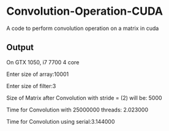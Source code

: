 # Convolution-Operation-CUDA
A code to perform convolution operation on a matrix in cuda

## Output
On GTX 1050, i7 7700 4 core

Enter size of array:10001

Enter size of filter:3

Size of Matrix after Convolution with stride = (2) will be: 5000

Time for Convolution with 25000000 threads: 2.023000

Time for Convolution using serial:3.144000
